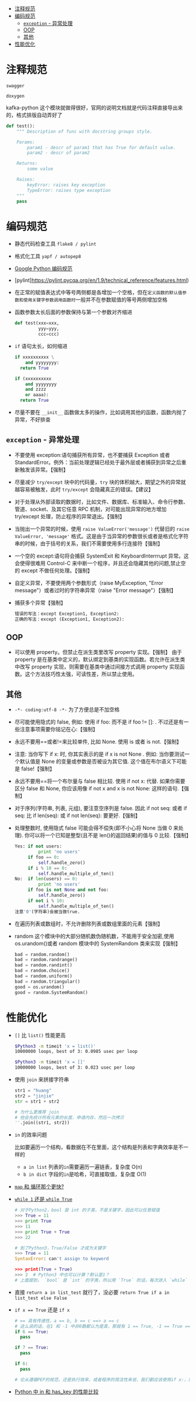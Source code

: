 - [注释规范](#注释规范)
- [编码规范](#编码规范)
  - [`exception` - 异常处理](#exception---异常处理)
  - [OOP](#oop)
  - [其他](#其他)
- [性能优化](#性能优化)

# 注释规范

`swagger`

`doxygen`

kafka-python 这个模块就做得很好，官网的说明文档就是代码注释直接导出来的，格式排版自动弄好了

```py
def test():
    """ Description of func with docstring groups style.

    Params:
        param1 - descr of param1 that has True for default value.
        param2 - descr of param2

    Returns:
        some value

    Raises:
        keyError: raises key exception
        TypeError: raises type exception
    """
    pass
```

# 编码规范

- 静态代码检查工具 `flake8 / pylint`

- 格式化工具 `yapf / autopep8`

- [Google Python 编码规范](https://zh-google-styleguide.readthedocs.io/en/latest/google-Python-styleguide/contents/)

- [pylint]https://pylint.pycqa.org/en/1.9/technical_reference/features.html)

- 在正常的赋值表达式中等号两侧都是各增加一个空格，但在`定义函数的默认值参数和使用关键字参数调用函数时`一般并不在参数赋值的等号两侧增加空格

- 函数参数太长后面的参数保持与第一个参数对齐缩进

  ```py
  def test(xxx=xxx,
           yyy=yyy,
           ccc=ccc)
  ```

- `if` 语句太长，如何缩进

  ```py
  if xxxxxxxxxx \
      and yyyyyyyy:
    return True

  if (xxxxxxxxxx
      and yyyyyyyy
      and zzzz
      or aaaa):
    return True
  ```

- 尽量不要在 `__init__` 函数做太多的操作，比如调用其他的函数，函数内抛了异常，不好排查

## `exception` - 异常处理

- 不要使用 exception:语句捕获所有异常，也不要捕获 Exception 或者 StandardError。例外：当前处理逻辑已经处于最外层或者捕获到异常之后重新触发该异常。【强制】

- 尽量减少 `try/except` 块中的代码量，`try` 块的体积越大，期望之外的异常就越容易被触发，此时 `try/except` 会隐藏真正的错误。【建议】

- 对于处理从外部读取的数据时，比如文件、数据库、标准输入、命令行参数、管道、socket、及其它任意 RPC 机制，对可能出现异常的地方增加 try/except 处理，防止程序的异常退出。【强制】

- 当抛出一个异常的时候，使用 `raise ValueError('message')` 代替旧的 `raise ValueError, 'message'` 格式。这是由于当异常的参数很长或者是格式化字符串的时候，由于括号的关系，我们不需要使用多行连接符【强制】

- 一个空的 except:语句将会捕获 SystemExit 和 KeyboardInterrrupt 异常。这会使得很难用 Control-C 来中断一个程序，并且还会隐藏其他的问题,禁止空的 except 不做任何处理。【强制】

- 自定义异常，不要使用两个参数形式（raise MyException, "Error message"）或者过时的字符串异常（raise "Error message"）【强制】

- 捕获多个异常【强制】

  ```py
  错误的写法：except Exception1, Exception2:
  正确的写法：except (Exception1, Exception2):
  ```

## OOP

- 可以使用 property。但禁止在派生类里改写 property 实现。【强制】
  由于 property 是在基类中定义的，默认绑定到基类的实现函数。若允许在派生类中改写 property 实现，则需要在基类中通过间接方式调用 property 实现函数。这个方法技巧性太强，可读性差，所以禁止使用。

## 其他

- `-*- coding:utf-8 -*-` 为了方便总是不加空格

- 尽可能使用隐式的 false, 例如: 使用 if foo: 而不是 if foo != []: . 不过还是有一些注意事项需要你铭记在心:【强制】

- 永远不要用==或者!=来比较单件, 比如 None. 使用 is 或者 is not.【强制】

- 注意: 当你写下 if x: 时, 你其实表示的是 if x is not None . 例如: 当你要测试一个默认值是 None 的变量或参数是否被设为其它值. 这个值在布尔语义下可能是 false!【强制】

- 永远不要用==将一个布尔量与 false 相比较. 使用 if not x: 代替. 如果你需要区分 false 和 None, 你应该用像 if not x and x is not None: 这样的语句.【强制】

- 对于序列(字符串, 列表, 元组), 要注意空序列是 false. 因此 if not seq: 或者 if seq: 比 if len(seq): 或 if not len(seq): 要更好.【强制】

- 处理整数时, 使用隐式 false 可能会得不偿失(即不小心将 None 当做 0 来处理). 你可以将一个已知是整型(且不是 len()的返回结果)的值与 0 比较.【强制】

  ```py
  Yes: if not users:
           print 'no users'
       if foo == 0:
           self.handle_zero()
       if i % 10 == 0:
           self.handle_multiple_of_ten()
  No:  if len(users) == 0:
           print 'no users'
       if foo is not None and not foo:
           self.handle_zero()
       if not i % 10:
           self.handle_multiple_of_ten()
  注意'0'(字符串)会被当做true.
  ```

- 在遍历列表或数组时，不允许删除列表或数组里面的元素【强制】

- random 这个模块中的大部分随机数伪随机数，不能用于安全加密,使用 os.urandom()或者 random 模块中的 SystemRandom 类来实现【强制】

  ```py
  bad = random.random()
  bad = random.randrange()
  bad = random.randint()
  bad = random.choice()
  bad = random.uniform()
  bad = random.triangular()
  good = os.urandom()
  good = random.SystemRandom()
  ```

# 性能优化

- `[]` 比 `list()` 性能更高

  ```sh
  $Python3 -m timeit 'x = list()'
  10000000 loops, best of 3: 0.0985 usec per loop

  $Python3 -m timeit 'x = []'
  10000000 loops, best of 3: 0.023 usec per loop
  ```

- 使用 `join` 来拼接字符串

  ```py
  str1 = "huang"
  str2 = "jinjie"
  str = str1 + str2

  # 为什么更推荐 join
  # 他会先统计所有元素的长度，申请内存，然后一次拷贝
  ''.join((str1, str2))
  ```

- `in` 的效率问题

  比如要遍历一个结构，看数据在不在里面，这个结构是列表和字典效率是不一样的

  - `a in list` 列表的`in`需要遍历一遍链表，复杂度 O(n)
  - `b in dict` 字段的`in`是哈希，可直接取值，复杂度 O(1)

- [`map` 和 循环那个更快?](https://www.cnblogs.com/tlz888/p/9365997.html)

- [`while 1` 还是 `while True`](https://www.jianshu.com/p/9cfa1dc99769)

  ```py
  # 对于Python2，bool 是 int 的子类，不是关键字，因此可以任意赋值
  >>> True = 11
  >>> print True
  >>> 11
  >>> print True + True
  >>> 22

  # 到了Python3，True/False 才成为关键字
  >>> True = 11
  SyntaxError: can't assign to keyword

  >>> print(True + True)
  >>> 2  # Python3 中也可以计算？默认是1？
  # 上面提到， `bool` 是 `int` 的字类，所以用 `True` 的话，每次进入 `while` 循环时，都要做类型检查，就没有用 `1` 那么快
  ```

- 直接 `return a in list_test` 就行了，没必要 `return True if a in list_test else False`

- `if x == True` 还是 `if x`

  ```py
  # == 具有传递性，a == b, b == c ==> a == c
  # 这么说的话，在1 和 -1 中非0数都认为是真，那就有 1 == True, -1 == True ==> 1 == -1
  if 6 == True:
    pass

  if 7 == True:
    pass

  if 6:
    pass

  # 论从遵循PEP的规范，还是执行效率，或者程序的简洁性来说，我们都应该使用if x:，而不是if x == True:来进行比较。同理，那些if x is not None:之类的语句也应当被简化为if x:（如果要比较的是非值，而不必须是None的话）
  ```

- [Python 中 in 和 has_key 的性能比较](https://blog.csdn.net/songbinxu/article/details/80360542)
